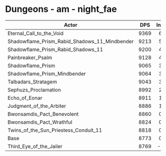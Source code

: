 # Dungeons - am - night_fae
| Actor | DPS | Increase |
|---|:---:|:---:|
|Eternal_Call_to_the_Void|9369|6.79%|
|Shadowflame_Prism_Rabid_Shadows_11_Mindbender|9213|5.02%|
|Shadowflame_Prism_Rabid_Shadows_11|9200|4.87%|
|Painbreaker_Psalm|9128|4.05%|
|Shadowflame_Prism|9065|3.33%|
|Shadowflame_Prism_Mindbender|9064|3.32%|
|Talbadars_Stratagem|9043|3.08%|
|Sephuzs_Proclamation|8992|2.50%|
|Echo_of_Eonar|8911|1.57%|
|Judgment_of_the_Arbiter|8886|1.29%|
|Bwonsamdis_Pact_Benevolent|8860|0.99%|
|Bwonsamdis_Pact_Wrathful|8824|0.58%|
|Twins_of_the_Sun_Priestess_Conduit_11|8818|0.51%|
|Base|8773|0.00%|
|Third_Eye_of_the_Jailer|8769|-0.05%|

